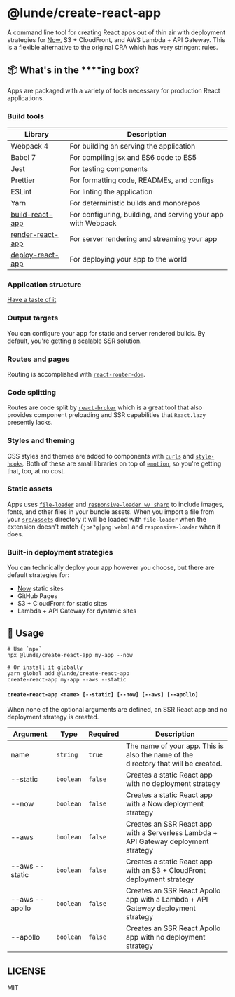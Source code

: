 # @lunde/create-react-app

A command line tool for creating React apps out of thin air with deployment
strategies for [Now](https://zeit.co), S3 + CloudFront, and AWS Lambda + API
Gateway. This is a flexible alternative to the original CRA which has very
stringent rules.

## 📦 What's in the \*\*\*\*ing box?

Apps are packaged with a variety of tools necessary for production
React applications.

### Build tools

| Library                                                                                       | Description                                                  |
| --------------------------------------------------------------------------------------------- | ------------------------------------------------------------ |
| Webpack 4                                                                                     | For building an serving the application                      |
| Babel 7                                                                                       | For compiling jsx and ES6 code to ES5                        |
| Jest                                                                                          | For testing components                                       |
| Prettier                                                                                      | For formatting code, READMEs, and configs                    |
| ESLint                                                                                        | For linting the application                                  |
| Yarn                                                                                          | For deterministic builds and monorepos                       |
| [build-react-app](https://github.com/jaredLunde/lunde/tree/master/packages/build-react-app)   | For configuring, building, and serving your app with Webpack |
| [render-react-app](https://github.com/jaredLunde/lunde/tree/master/packages/render-react-app) | For server rendering and streaming your app                  |
| [deploy-react-app](https://github.com/jaredLunde/lunde/tree/master/packages/deploy-react-app) | For deploying your app to the world                          |

### Application structure

[Have a taste of it](lib/shared)

### Output targets

You can configure your app for static and server rendered builds. By default, you're
getting a scalable SSR solution.

### Routes and pages

Routing is accomplished with [`react-router-dom`](https://reacttraining.com/react-router/web/guides/quick-start).

### Code splitting

Routes are code split by [`react-broker`](https://github.com/jaredLunde/react-broker) which
is a great tool that also provides component preloading and SSR capabilities
that `React.lazy` presently lacks.

### Styles and theming

CSS styles and themes are added to components with [`curls`](https://github.com/jaredLunde/curls) and [`style-hooks`](https://style-hooks.jaredlunde.com).
Both of these are small libraries on top of [`emotion`](https://emotion.sh), so you're getting
that, too, at no cost.

### Static assets

Apps uses [`file-loader`](https://www.npmjs.com/package/file-loader) and [`responsive-loader w/ sharp`](https://www.npmjs.com/package/responsive-loader)
to include images, fonts, and other files in your bundle assets. When you import a file from your
[`src/assets`](tree/master/src/pages/index.js) directory it will be loaded with `file-loader` when the
extension doesn't match `(jpe?g|png|webm)` and `responsive-loader` when it does.

### Built-in deployment strategies

You can technically deploy your app however you choose, but there are default
strategies for:

- [Now](https://zeit.co) static sites
- GitHub Pages
- S3 + CloudFront for static sites
- Lambda + API Gateway for dynamic sites

## 🔧 Usage

```shell script
# Use `npx`
npx @lunde/create-react-app my-app --now

# Or install it globally
yarn global add @lunde/create-react-app
create-react-app my-app --aws --static
```

#### `create-react-app <name> [--static] [--now] [--aws] [--apollo]`

When none of the optional arguments are defined, an SSR React app and no deployment strategy is created.

| Argument       | Type      | Required | Description                                                                         |
| -------------- | --------- | -------- | ----------------------------------------------------------------------------------- |
| name           | `string`  | `true`   | The name of your app. This is also the name of the directory that will be created.  |
| --static       | `boolean` | `false`  | Creates a static React app with no deployment strategy                              |
| --now          | `boolean` | `false`  | Creates a static React app with a Now deployment strategy                           |
| --aws          | `boolean` | `false`  | Creates an SSR React app with a Serverless Lambda + API Gateway deployment strategy |
| --aws --static | `boolean` | `false`  | Creates a static React app with an S3 + CloudFront deployment strategy              |
| --aws --apollo | `boolean` | `false`  | Creates an SSR React Apollo app with a Lambda + API Gateway deployment strategy     |
| --apollo       | `boolean` | `false`  | Creates an SSR React Apollo app with no deployment strategy                         |

## LICENSE

MIT

